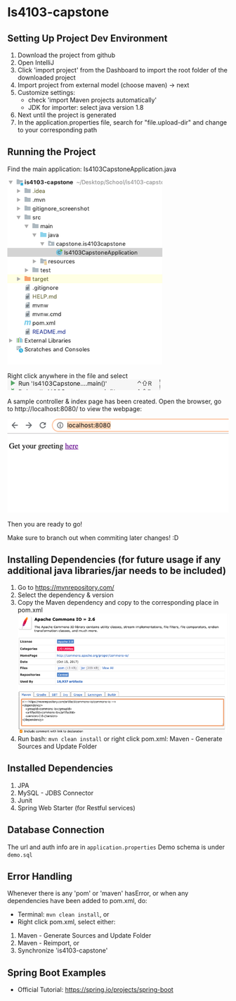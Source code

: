 # Is4103-capstone

## Setting Up Project Dev Environment

1. Download the project from github
2. Open IntelliJ
3. Click 'import project' from the Dashboard to import the root folder of the downloaded project
4. Import project from external model (choose maven) -> next
5. Customize settings: 
	- check 'import Maven projects automatically'
	- JDK for importer: select java version 1.8
6. Next until the project is generated
7. In the application.properties file, search for "file.upload-dir" and change to your corresponding path

## Running the Project
Find the main application: Is4103CapstoneApplication.java

![image](./readme_screenshot/03.png)

Right click anywhere in the file and select ![image](./readme_screenshot/04.png)

A sample controller & index page has been created. Open the browser, go to http://localhost:8080/ to view the webpage:

![image](./readme_screenshot/05.png)

Then you are ready to go!

Make sure to branch out when commiting later changes! :D 

## Installing Dependencies (for future usage if any additional java libraries/jar needs to be included)
1. Go to https://mvnrepository.com/
2. Select the dependency & version
3. Copy the Maven dependency and copy to the corresponding place in pom.xml
![image](./readme_screenshot/01.png)
4. Run bash: `mvn clean install` or right click pom.xml: Maven - Generate Sources and Update Folder

## Installed Dependencies
1. JPA
2. MySQL - JDBS Connector 
3. Junit
4. Spring Web Starter (for Restful services)

## Database Connection
The url and auth info are in `application.properties`
Demo schema is under `demo.sql`

## Error Handling
Whenever there is any 'pom' or 'maven' hasError, or when any dependencies have been added to pom.xml, do:
- Terminal: `mvn clean install`, or
- Right click pom.xml, select either:
1. Maven - Generate Sources and Update Folder
2. Maven - Reimport, or
3. Synchronize 'is4103-capstone'

## Spring Boot Examples
- Official Tutorial: https://spring.io/projects/spring-boot

